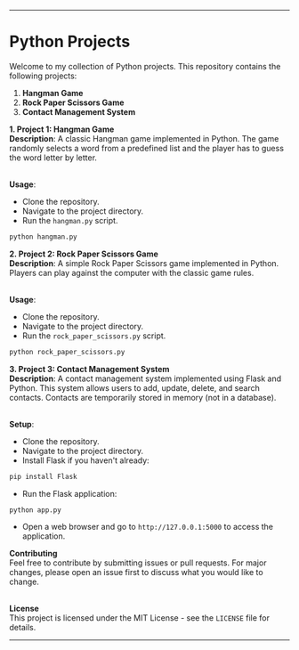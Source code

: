 

---

# Python Projects

Welcome to my collection of Python projects. This repository contains the following projects:

1. **Hangman Game**<br>
2. **Rock Paper Scissors Game**<br>
3. **Contact Management System**

**1. Project 1: Hangman Game**<br>
**Description**: A classic Hangman game implemented in Python. The game randomly selects a word from a predefined list and the player has to guess the word letter by letter.<br><br>

**Usage**:<br>
- Clone the repository.<br>
- Navigate to the project directory.<br>
- Run the `hangman.py` script.<br>

```bash
python hangman.py
```

**2. Project 2: Rock Paper Scissors Game**<br>
**Description**: A simple Rock Paper Scissors game implemented in Python. Players can play against the computer with the classic game rules.<br><br>

**Usage**:<br>
- Clone the repository.<br>
- Navigate to the project directory.<br>
- Run the `rock_paper_scissors.py` script.<br>

```bash
python rock_paper_scissors.py
```

**3. Project 3: Contact Management System**<br>
**Description**: A contact management system implemented using Flask and Python. This system allows users to add, update, delete, and search contacts. Contacts are temporarily stored in memory (not in a database).<br><br>

**Setup**:<br>
- Clone the repository.<br>
- Navigate to the project directory.<br>
- Install Flask if you haven't already:<br>

```bash
pip install Flask
```

- Run the Flask application:<br>

```bash
python app.py
```

- Open a web browser and go to `http://127.0.0.1:5000` to access the application.<br>

**Contributing**<br>
Feel free to contribute by submitting issues or pull requests. For major changes, please open an issue first to discuss what you would like to change.<br><br>

**License**<br>
This project is licensed under the MIT License - see the `LICENSE` file for details.<br>

---
